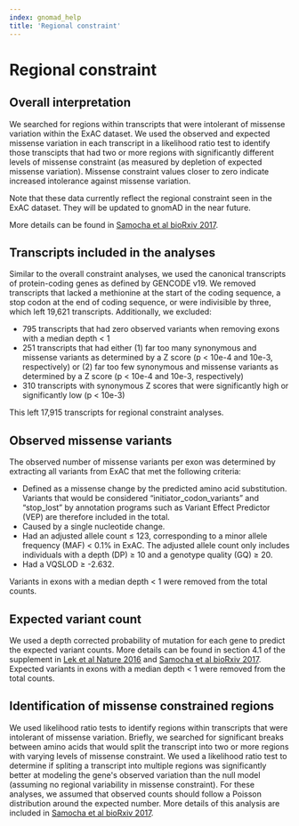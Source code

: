 ```yaml
---
index: gnomad_help
title: 'Regional constraint'
---
```


# Regional constraint

## Overall interpretation

We searched for regions within transcripts that were intolerant of missense variation within the ExAC dataset. We used the observed and expected missense variation in each transcript in a likelihood ratio test to identify those transcipts that had two or more regions with significantly different levels of missense constraint (as measured by depletion of expected missense variation). Missense constraint values closer to zero indicate increased intolerance against missense variation.

Note that these data currently reflect the regional constraint seen in the ExAC dataset. They will be updated to gnomAD in the near future.

More details can be found in [Samocha et al bioRxiv 2017](https://www.biorxiv.org/content/early/2017/06/12/148353).

## Transcripts included in the analyses

Similar to the overall constraint analyses, we used the canonical transcripts of protein-coding genes as defined by GENCODE v19. We removed transcripts that lacked a methionine at the start of the coding sequence, a stop codon at the end of coding sequence, or were indivisible by three, which left 19,621 transcripts. Additionally, we excluded:
* 795 transcripts that had zero observed variants when removing exons with a median depth < 1
* 251 transcripts that had either (1) far too many synonymous and missense variants as determined by a Z score (p < 10e-4 and 10e-3, respectively) or (2) far too few synonymous and missense variants as determined by a Z score (p < 10e-4 and 10e-3, respectively)
* 310 transcripts with synonymous Z scores that were significantly high or significantly low (p < 10e-3)

This left 17,915 transcripts for regional constraint analyses.

## Observed missense variants

The observed number of missense variants per exon was determined by extracting all variants from ExAC that met the following criteria:
* Defined as a missense change by the predicted amino acid substitution. Variants that would be considered “initiator_codon_variants” and “stop_lost” by annotation programs such as Variant Effect Predictor (VEP) are therefore
included in the total.
* Caused by a single nucleotide change.
* Had an adjusted allele count ≤ 123, corresponding to a minor allele frequency (MAF) < 0.1% in ExAC. The adjusted allele count only includes individuals with a depth (DP) ≥ 10 and a genotype quality (GQ) ≥ 20.
* Had a VQSLOD ≥ -2.632.

Variants in exons with a median depth < 1 were removed from the total counts.

## Expected variant count

We used a depth corrected probability of mutation for each gene to predict the expected variant counts. More details can be found in section 4.1 of the supplement in [Lek et al Nature 2016](https://www.nature.com/articles/nature19057) and [Samocha et al bioRxiv 2017](https://www.biorxiv.org/content/early/2017/06/12/148353). Expected variants in exons with a median depth < 1 were removed from the total counts.

## Identification of missense constrained regions

We used likelihood ratio tests to identify regions within transcripts that were intolerant of missense variation. Briefly, we searched for significant breaks between amino acids that would split the transcript into two or more regions with varying levels of missense constraint. We used a likelihood ratio test to determine if spliting a transcript into multiple regions was significantly better at modeling the gene's observed variation than the null model (assuming no regional variability in missense constraint). For these analyses, we assumed that observed counts should follow a Poisson distribution around the expected number. More details of this analysis are included in [Samocha et al bioRxiv 2017](https://www.biorxiv.org/content/early/2017/06/12/148353).